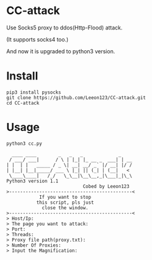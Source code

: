 # CC-attack
Use Socks5 proxy to ddos(Http-Flood) attack.

(It supports socks4 too.)

And now it is upgraded to python3 version.

# Install

    pip3 install pysocks
    git clone https://github.com/Leeon123/CC-attack.git
    cd CC-attack

# Usage

    python3 cc.py
    
      ____ ____        _   _   _             _
     / ___/ ___|      / \ | |_| |_ __ _  ___| | __
    | |  | |   _____ / _ \| __| __/ _` |/ __| |/ /
    | |__| |__|_____/ ___ \ |_| || (_| | (__|   <
     \____\____|   /_/   \_\__|\__\__,_|\___|_|\_\
    Python3 version 1.1
                                Cobed by Leeon123
    >---------------------------------------------<
                If you want to stop
               this script, pls just
                 close the window.
    >---------------------------------------------<
    > Host/Ip:
    > The page you want to attack:
    > Port:
    > Threads:
    > Proxy file path(proxy.txt):
    > Number Of Proxies:
    > Input the Magnification:
